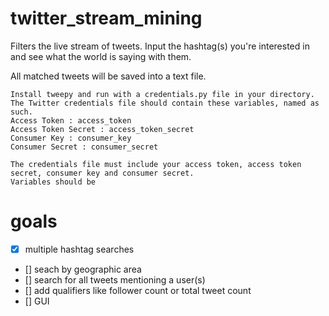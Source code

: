 twitter_stream_mining
=====================

Filters the live stream of tweets. Input the hashtag(s) you're interested in and see what the world is saying with them.

All matched tweets will be saved into a text file.


	Install tweepy and run with a credentials.py file in your directory.
	The Twitter credentials file should contain these variables, named as such.
	Access Token : access_token
	Access Token Secret : access_token_secret
	Consumer Key : consumer_key
	Consumer Secret : consumer_secret

	The credentials file must include your access token, access token secret, consumer key and consumer secret.
	Variables should be 


goals
=====================

- [x] multiple hashtag searches
- [] seach by geographic area
- [] search for all tweets mentioning a user(s)
- [] add qualifiers like follower count or total tweet count
- [] GUI



